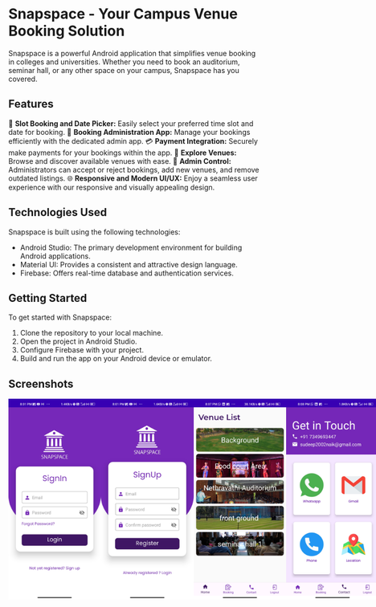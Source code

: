 # Snapspace - Your Campus Venue Booking Solution


Snapspace is a powerful Android application that simplifies venue booking in colleges and universities. Whether you need to book an auditorium, seminar hall, or any other space on your campus, Snapspace has you covered.

## Features

📅 **Slot Booking and Date Picker:** Easily select your preferred time slot and date for booking.
📱 **Booking Administration App:** Manage your bookings efficiently with the dedicated admin app.
💳 **Payment Integration:** Securely make payments for your bookings within the app.
🔎 **Explore Venues:** Browse and discover available venues with ease.
👑 **Admin Control:** Administrators can accept or reject bookings, add new venues, and remove outdated listings.
🌐 **Responsive and Modern UI/UX:** Enjoy a seamless user experience with our responsive and visually appealing design.

## Technologies Used

Snapspace is built using the following technologies:

- Android Studio: The primary development environment for building Android applications.
- Material UI: Provides a consistent and attractive design language.
- Firebase: Offers real-time database and authentication services.

## Getting Started

To get started with Snapspace:
1. Clone the repository to your local machine.
2. Open the project in Android Studio.
3. Configure Firebase with your project.
4. Build and run the app on your Android device or emulator.

## Screenshots

<div style="display: flex; justify-content: space-between; ">
    <img src="https://github.com/sudeepnn/mad/blob/master/images/1.jpg"  width="200" height="400">
    <img src="https://github.com/sudeepnn/mad/blob/master/images/2.jpg" width="200" height="400">
    <img src="https://github.com/sudeepnn/mad/blob/master/images/3.jpg" width="200" height="400">
    <img src="https://github.com/sudeepnn/mad/blob/master/images/4.jpg" width="200" height="400">
    <img src="https://github.com/sudeepnn/mad/blob/master/images/5.jpg" width="200" height="400">
    <img src="https://github.com/sudeepnn/mad/blob/master/images/6.jpg" width="200" height="400">
    <img src="https://github.com/sudeepnn/mad/blob/master/images/7.jpg" width="200" height="400">
    <img src="https://github.com/sudeepnn/mad/blob/master/images/8.jpg" width="200" height="400">
    <img src="https://github.com/sudeepnn/mad/blob/master/images/9.jpg" width="200" height="400">
    <img src="https://github.com/sudeepnn/mad/blob/master/images/10.jpg" width="200" height="400">
    <img src="https://github.com/sudeepnn/mad/blob/master/images/11.jpg" width="200" height="400">
</div>

